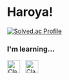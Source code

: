 # Haroya!

[![Solved.ac Profile](http://mazassumnida.wtf/api/v2/generate_badge?boj=haroya01)](https://solved.ac/haroya01/)

### I'm learning...
<img align="left" alt="Clang" width="30px" style="padding-right:10px;" src="https://cdn.jsdelivr.net/gh/devicons/devicon/icons/c/c-original.svg" />
<img align="left" alt="Clang" width="30px" style="padding-right:10px;" src="https://cdn.jsdelivr.net/gh/devicons/devicon/icons/python/python-original.svg" />
